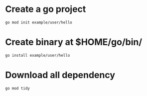# Create a go project
    go mod init example/user/hello

# Create binary at $HOME/go/bin/
    go install example/user/hello

# Download all dependency
    go mod tidy


